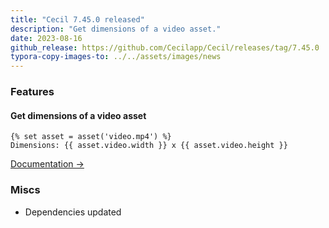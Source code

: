 ```yaml
---
title: "Cecil 7.45.0 released"
description: "Get dimensions of a video asset."
date: 2023-08-16
github_release: https://github.com/Cecilapp/Cecil/releases/tag/7.45.0
typora-copy-images-to: ../../assets/images/news
---
```


### Features

#### Get dimensions of a video asset

```twig
{% set asset = asset('video.mp4') %}
Dimensions: {{ asset.video.width }} x {{ asset.video.height }}
```

[Documentation →](/documentation/templates/#asset-attributes)

### Miscs

- Dependencies updated

